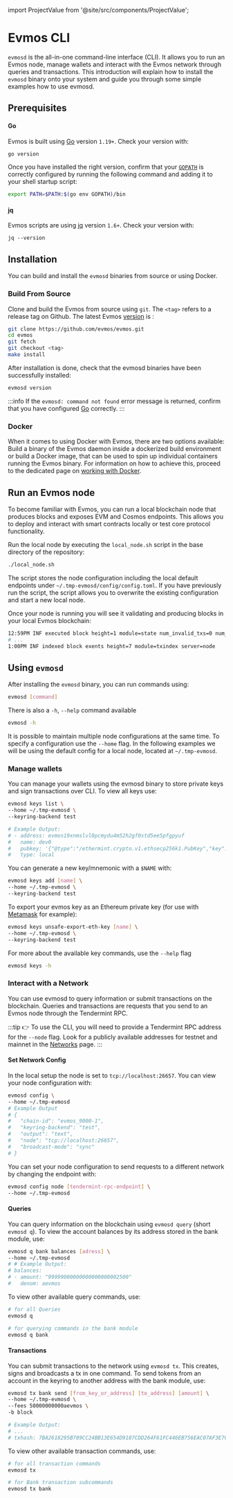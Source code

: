 import ProjectValue from '@site/src/components/ProjectValue';

# Evmos CLI

`evmosd` is the all-in-one command-line interface (CLI). It allows you to run an Evmos node, manage wallets and interact
 with the Evmos network through queries and transactions. This introduction will explain how to install the `evmosd`
 binary onto your system and guide you through some simple examples how to use evmosd.

## Prerequisites

#### Go

Evmos is built using [Go](https://golang.org/dl/) version `1.19+`. Check your version with:

```bash
go version
```

Once you have installed the right version, confirm that your [`GOPATH`](https://golang.org/doc/gopath_code#GOPATH)
 is correctly configured by running the following command and adding it to your shell startup script:

```bash
export PATH=$PATH:$(go env GOPATH)/bin
```

#### jq

Evmos scripts are using [jq](https://stedolan.github.io/jq/download/) version `1.6+`. Check your version with:

```
jq --version
```

## Installation

You can build and install the `evmosd` binaries from source or using Docker.

### Build From Source

Clone and build the Evmos from source using `git`. The `<tag>` refers to a release tag on Github. The latest Evmos
 [version](https://github.com/evmos/evmos/releases) is <ProjectValue keyword='latest_version'/>:

```bash
git clone https://github.com/evmos/evmos.git
cd evmos
git fetch
git checkout <tag>
make install
```

After installation is done, check that the evmosd binaries have been successfully installed:

```bash
evmosd version
```

:::info
If the `evmosd: command not found` error message is returned, confirm that you have configured [Go](#go) correctly.
:::

### Docker

When it comes to using Docker with Evmos, there are two options available:
Build a binary of the Evmos daemon inside a dockerized build environment
or build a Docker image, that can be used to spin up individual containers running the Evmos binary.
For information on how to achieve this,
proceed to the dedicated page on [working with Docker](./docker-build.md).

## Run an Evmos node

To become familiar with Evmos, you can run a local blockchain node that produces blocks and exposes EVM and Cosmos
endpoints. This allows you to deploy and interact with smart contracts locally or test core protocol functionality.

Run the local node by executing the `local_node.sh` script in the base directory of the repository:

```bash
./local_node.sh
```

The script stores the node configuration including the local default endpoints under `~/.tmp-evmosd/config/config.toml`.
 If you have previously run the script, the script allows you to overwrite the existing configuration and start a new
 local node.

Once your node is running you will see it validating and producing blocks in your local Evmos blockchain:

```bash
12:59PM INF executed block height=1 module=state num_invalid_txs=0 num_valid_txs=0 server=node
# ...
1:00PM INF indexed block exents height=7 module=txindex server=node
```

## Using `evmosd`

After installing the `evmosd` binary, you can run commands using:

```bash
evmosd [command]
```

There is also a `-h`, `--help` command available

```bash
evmosd -h
```

It is possible to maintain multiple node configurations at the same time. To specify a configuration use the `--home`
flag. In the following examples we will be using the default config for a local node, located at `~/.tmp-evmosd`.

### Manage wallets

You can manage your wallets using the evmosd binary to store private keys and sign transactions over CLI. To view all
keys use:

```bash
evmosd keys list \
--home ~/.tmp-evmosd \
--keyring-backend test

# Example Output:
# - address: evmos19xnmslvl0pcmydu4m52h2gf0std5ee5pfgpyuf
#   name: dev0
#   pubkey: '{"@type":"/ethermint.crypto.v1.ethsecp256k1.PubKey","key":"AzKouyoUL0UUS1qRUZdqyVsTPkCAFWwxx3+BTOw36nKp"}'
#   type: local
```

You can generate a new key/mnemonic with a `$NAME` with:

```bash
evmosd keys add [name] \
--home ~/.tmp-evmosd \
--keyring-backend test
```

To export your evmos key as an Ethereum private key (for use with [Metamask](./../../../use/connect-your-wallet/metamask)
 for example):

```bash
evmosd keys unsafe-export-eth-key [name] \
--home ~/.tmp-evmosd \
--keyring-backend test
```

For more about the available key commands, use the `--help` flag

```bash
evmosd keys -h
```

<!-- TODD: Add link to node configurations
:::tip
For more information about the Keyring and its backend options, click [here](../../../protocol/concepts/keyring).
:::
-->

### Interact with a Network

You can use evmosd to query information or submit transactions on the blockchain. Queries and transactions are requests
 that you send to an Evmos node through the Tendermint RPC.

:::tip
👉 To use the CLI, you will need to provide a Tendermint RPC address for the `--node` flag.
Look for a publicly available addresses for testnet and mainnet in the [Networks](./../../develop/api/networks) page.
:::

#### Set Network Config

In the local setup the node is set to `tcp://localhost:26657`. You can view your node configuration with:

```bash
evmosd config \
--home ~/.tmp-evmosd
# Example Output
# {
# 	"chain-id": "evmos_9000-1",
# 	"keyring-backend": "test",
# 	"output": "text",
# 	"node": "tcp://localhost:26657",
# 	"broadcast-mode": "sync"
# }
```

You can set your node configuration to send requests to a different network by changing the endpoint with:

```bash
evmosd config node [tendermint-rpc-endpoint] \
--home ~/.tmp-evmosd
```

<!-- TODD Add Link to learn about more node configurations -->

#### Queries

You can query information on the blockchain using `evmosd query` (short `evmosd q`). To view the account balances by its
 address stored in the bank module, use:

```bash
evmosd q bank balances [adress] \
--home ~/.tmp-evmosd
# # Example Output:
# balances:
# - amount: "99999000000000000000002500"
#   denom: aevmos
```

To view other available query commands, use:

```bash
# for all Queries
evmosd q

# for querying commands in the bank module
evmosd q bank
```

#### Transactions

You can submit transactions to the network using `evmosd tx`. This creates, signs and broadcasts a tx in one command. To
 send tokens from an account in the keyring to another address with the bank module, use:

```bash
evmosd tx bank send [from_key_or_address] [to_address] [amount] \
--home ~/.tmp-evmosd \
--fees 50000000000aevmos \
-b block

# Example Output:
# ...
# txhash: 7BA2618295B789CC24BB13E654D9187CDD264F61FC446EB756EAC07AF3E7C40A
```

To view other available transaction commands, use:

```bash
# for all transaction commands
evmosd tx

# for Bank transaction subcommands
evmosd tx bank
```

<!-- TODO add CTA for

- Academy
- Node configurations
- Manual node setup
- Running Validator node
-  -->